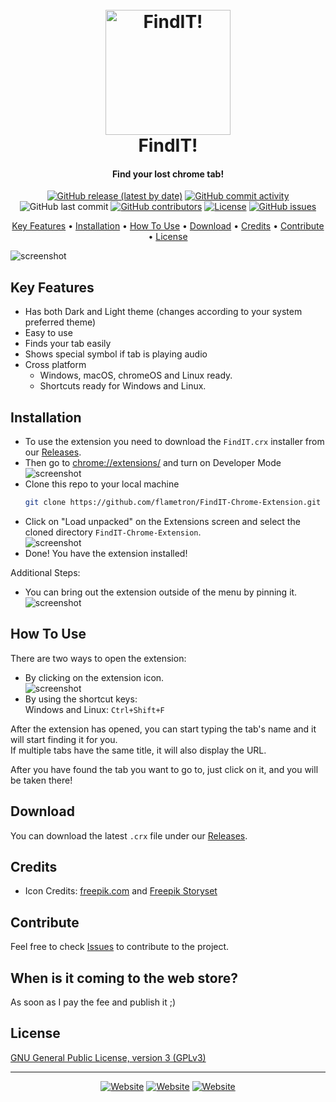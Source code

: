 
<h1 align="center">
  <br>
  <a href="https://github.com/flametron/FindIT-Chrome-Extension"><img src="./icons/icon1024.png" alt="FindIT!" width="200"></a>
  <br>
  FindIT!
  <br>
</h1>

<h4 align="center">Find your lost chrome tab!</h4>

<p align="center">
  <a href = "https://github.com/flametron/FindIT-Chrome-Extension/releases/"><img alt="GitHub release (latest by date)" src="https://img.shields.io/github/v/release/flametron/FindIT-Chrome-Extension"></a>
  <a href = "https://github.com/flametron/FindIT-Chrome-Extension/commits/"><img alt="GitHub commit activity" src="https://img.shields.io/github/commit-activity/y/flametron/FindIT-Chrome-Extension"></a>
  <img alt="GitHub last commit" src="https://img.shields.io/github/last-commit/flametron/FindIT-Chrome-Extension">
  <a href = "#contribute"><img alt="GitHub contributors" src="https://img.shields.io/github/contributors/flametron/FindIT-Chrome-Extension?color=green"></a>
  <a href = "./LICENSE.md"><img alt="License" src="https://img.shields.io/github/license/flametron/FindIT-Chrome-Extension"></a>
  <a href="https://github.com/flametron/FindIT-Chrome-Extension/issues/"><img alt="GitHub issues" src="https://img.shields.io/github/issues/flametron/FindIT-Chrome-Extension"></a>
</p>

<p align="center">
  <a href="#key-features">Key Features</a> •
  <a href="#installation">Installation</a> •
  <a href="#how-to-use">How To Use</a> •
  <a href="#download">Download</a> •
  <a href="#credits">Credits</a> •
  <a href="#contribute">Contribute</a> •
  <a href="#license">License</a>
</p>

![screenshot](./images/screenshot.gif)

## Key Features

* Has both Dark and Light theme (changes according to your system preferred theme)
* Easy to use
* Finds your tab easily
* Shows special symbol if tab is playing audio
* Cross platform
  - Windows, macOS, chromeOS and Linux ready.
  - Shortcuts ready for Windows and Linux.

## Installation

- To use the extension you need to download the `FindIT.crx` installer from our [Releases](https://github.com/flametron/FindIT-Chrome-Extension/releases/).  
- Then go to [chrome://extensions/](chrome://extensions/) and     turn on Developer Mode  
  ![screenshot](./images/turnondevmoce.gif)
- Clone this repo to your local machine
  ```bash
  git clone https://github.com/flametron/FindIT-Chrome-Extension.git
  ```
- Click on "Load unpacked" on the Extensions screen and select the cloned directory `FindIT-Chrome-Extension`.  
  ![screenshot](./images/loadunpacked.gif)
- Done! You have the extension installed!

Additional Steps:  
- You can bring out the extension outside of the menu by pinning it.  
  ![screenshot](./images/pintheextension.gif)

## How To Use

There are two ways to open the extension:
- By clicking on the extension icon.  
  ![screenshot](./images/clickonext.gif)
- By using the shortcut keys:  
  Windows and Linux: `Ctrl+Shift+F`

After the extension has opened, you can start typing the tab's name and it will start finding it for you.  
If multiple tabs have the same title, it will also display the URL.

After you have found the tab you want to go to, just click on it, and you will be taken there!

## Download

You can download the latest `.crx` file under our [Releases](https://github.com/flametron/FindIT-Chrome-Extension/releases/).

## Credits

- Icon Credits: [freepik.com](https://www.freepik.com/) and [Freepik Storyset](https://storyset.com/web)

## Contribute

Feel free to check [Issues](https://github.com/flametron/FindIT-Chrome-Extension/issues) to contribute to the project.

## When is it coming to the web store?

As soon as I pay the fee and publish it ;) 

## License

[GNU General Public License, version 3 (GPLv3)](./LICENSE.md)

---


<p align="center">
<a href="https://sayankundu.in/"><img alt="Website" src="https://img.shields.io/website?down_message=https%3A%2F%2Fsayankundu.in%2F&up_message=https%3A%2F%2Fsayankundu.in%2F&url=https%3A%2F%2Fsayankundu.in%2F"></a>
<a href="https://github.com/flametron"><img alt="Website" src="https://img.shields.io/website?down_message=%40flametron&label=github&up_message=%40flametron&url=https%3A%2F%2Fgithub.com%2Fflametron"></a>
<a href="https://www.linkedin.com/in/sayan-kundu-flametron/"><img alt="Website" src="https://img.shields.io/website?down_message=Sayan%20Kundu&label=linkedIn&up_message=Sayan%20Kundu&url=https%3A%2F%2Fwww.linkedin.com%2Fin%2Fsayan-kundu-flametron%2F"></a>
</p>
